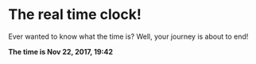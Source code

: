 # The real time clock!

Ever wanted to know what the time is? Well, your journey is about to end!

**The time is Nov 22, 2017, 19:42**